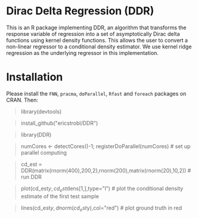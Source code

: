 # Dirac Delta Regression (DDR)

This is an R package implementing DDR, an algorithm that transforms the response variable of regression into a set of asymptotically Dirac delta functions using kernel density functions. This allows the user to convert a non-linear regressor to a conditional density estimator. We use kernel ridge regression as the underlying regressor in this implementation.

# Installation

Please install the `FNN`, `pracma`, `doParallel`, `Rfast` and `foreach` packages on CRAN. Then:

> library(devtools)

> install_github("ericstrobl/DDR")

> library(DDR)

> numCores <- detectCores()-1; registerDoParallel(numCores) # set up parallel computing

> cd_est = DDR(matrix(rnorm(400),200,2),rnorm(200),matrix(rnorm(20),10,2)) # run DDR

> plot(cd_est$y,cd_est$dens[1,],type="l") # plot the conditional density estimate of the first test sample

> lines(cd_est$y,dnorm(cd_est$y),col="red") # plot ground truth in red

